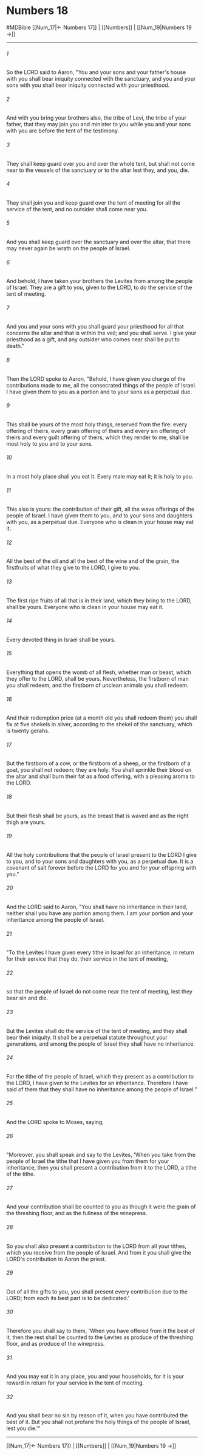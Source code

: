 # Numbers 18
#MDBible
[[Num_17|← Numbers 17]] | [[Numbers]] | [[Num_19|Numbers 19 →]]

***

###### 1 

So the LORD said to Aaron, "You and your sons and your father's house with you shall bear iniquity connected with the sanctuary, and you and your sons with you shall bear iniquity connected with your priesthood. 

###### 2 

And with you bring your brothers also, the tribe of Levi, the tribe of your father, that they may join you and minister to you while you and your sons with you are before the tent of the testimony. 

###### 3 

They shall keep guard over you and over the whole tent, but shall not come near to the vessels of the sanctuary or to the altar lest they, and you, die. 

###### 4 

They shall join you and keep guard over the tent of meeting for all the service of the tent, and no outsider shall come near you. 

###### 5 

And you shall keep guard over the sanctuary and over the altar, that there may never again be wrath on the people of Israel. 

###### 6 

And behold, I have taken your brothers the Levites from among the people of Israel. They are a gift to you, given to the LORD, to do the service of the tent of meeting. 

###### 7 

And you and your sons with you shall guard your priesthood for all that concerns the altar and that is within the veil; and you shall serve. I give your priesthood as a gift, and any outsider who comes near shall be put to death." 

###### 8 

Then the LORD spoke to Aaron, "Behold, I have given you charge of the contributions made to me, all the consecrated things of the people of Israel. I have given them to you as a portion and to your sons as a perpetual due. 

###### 9 

This shall be yours of the most holy things, reserved from the fire: every offering of theirs, every grain offering of theirs and every sin offering of theirs and every guilt offering of theirs, which they render to me, shall be most holy to you and to your sons. 

###### 10 

In a most holy place shall you eat it. Every male may eat it; it is holy to you. 

###### 11 

This also is yours: the contribution of their gift, all the wave offerings of the people of Israel. I have given them to you, and to your sons and daughters with you, as a perpetual due. Everyone who is clean in your house may eat it. 

###### 12 

All the best of the oil and all the best of the wine and of the grain, the firstfruits of what they give to the LORD, I give to you. 

###### 13 

The first ripe fruits of all that is in their land, which they bring to the LORD, shall be yours. Everyone who is clean in your house may eat it. 

###### 14 

Every devoted thing in Israel shall be yours. 

###### 15 

Everything that opens the womb of all flesh, whether man or beast, which they offer to the LORD, shall be yours. Nevertheless, the firstborn of man you shall redeem, and the firstborn of unclean animals you shall redeem. 

###### 16 

And their redemption price (at a month old you shall redeem them) you shall fix at five shekels in silver, according to the shekel of the sanctuary, which is twenty gerahs. 

###### 17 

But the firstborn of a cow, or the firstborn of a sheep, or the firstborn of a goat, you shall not redeem; they are holy. You shall sprinkle their blood on the altar and shall burn their fat as a food offering, with a pleasing aroma to the LORD. 

###### 18 

But their flesh shall be yours, as the breast that is waved and as the right thigh are yours. 

###### 19 

All the holy contributions that the people of Israel present to the LORD I give to you, and to your sons and daughters with you, as a perpetual due. It is a covenant of salt forever before the LORD for you and for your offspring with you." 

###### 20 

And the LORD said to Aaron, "You shall have no inheritance in their land, neither shall you have any portion among them. I am your portion and your inheritance among the people of Israel. 

###### 21 

"To the Levites I have given every tithe in Israel for an inheritance, in return for their service that they do, their service in the tent of meeting, 

###### 22 

so that the people of Israel do not come near the tent of meeting, lest they bear sin and die. 

###### 23 

But the Levites shall do the service of the tent of meeting, and they shall bear their iniquity. It shall be a perpetual statute throughout your generations, and among the people of Israel they shall have no inheritance. 

###### 24 

For the tithe of the people of Israel, which they present as a contribution to the LORD, I have given to the Levites for an inheritance. Therefore I have said of them that they shall have no inheritance among the people of Israel." 

###### 25 

And the LORD spoke to Moses, saying, 

###### 26 

"Moreover, you shall speak and say to the Levites, 'When you take from the people of Israel the tithe that I have given you from them for your inheritance, then you shall present a contribution from it to the LORD, a tithe of the tithe. 

###### 27 

And your contribution shall be counted to you as though it were the grain of the threshing floor, and as the fullness of the winepress. 

###### 28 

So you shall also present a contribution to the LORD from all your tithes, which you receive from the people of Israel. And from it you shall give the LORD's contribution to Aaron the priest. 

###### 29 

Out of all the gifts to you, you shall present every contribution due to the LORD; from each its best part is to be dedicated.' 

###### 30 

Therefore you shall say to them, 'When you have offered from it the best of it, then the rest shall be counted to the Levites as produce of the threshing floor, and as produce of the winepress. 

###### 31 

And you may eat it in any place, you and your households, for it is your reward in return for your service in the tent of meeting. 

###### 32 

And you shall bear no sin by reason of it, when you have contributed the best of it. But you shall not profane the holy things of the people of Israel, lest you die.'" 

***

[[Num_17|← Numbers 17]] | [[Numbers]] | [[Num_19|Numbers 19 →]]
